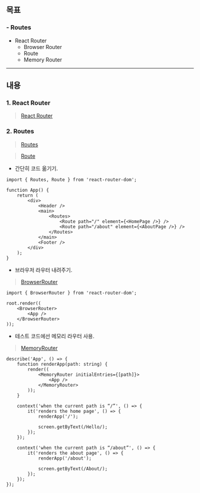 ## 목표
### - Routes

- React Router
    - Browser Router
    - Route
    - Memory Router

---

## 내용
### 1. React Router

> [React Router](https://reactrouter.com/)
>

### 2. Routes

> [Routes](https://reactrouter.com/en/main/components/routes)
>

> [Route](https://reactrouter.com/en/main/route/route)
>

- 간단히 코드 옮기기.

```tsx
import { Routes, Route } from 'react-router-dom';

function App() {
	return (
		<div>
			<Header />
			<main>
				<Routes>
					<Route path="/" element={<HomePage />} />
					<Route path="/about" element={<AboutPage />} />
				</Routes>
			</main>
			<Footer />
		</div>
	);
}
```

- 브라우저 라우터 내려주기.

> [BrowserRouter](https://reactrouter.com/en/main/router-components/browser-router)
>

```tsx
import { BrowserRouter } from 'react-router-dom';

root.render((
	<BrowserRouter>
		<App />
	</BrowserRouter>
));
```

- 테스트 코드에선 메모리 라우터 사용.

> [MemoryRouter](https://reactrouter.com/en/main/router-components/memory-router)
>

```tsx
describe('App', () => {
	function renderApp(path: string) {
		render((
			<MemoryRouter initialEntries={[path]}>
				<App />
			</MemoryRouter>
		));
	}
	
	context('when the current path is “/”', () => {
		it('renders the home page', () => {
			renderApp('/');

			screen.getByText(/Hello/);
		});
	});
	
	context('when the current path is “/about”', () => {
		it('renders the about page', () => {
			renderApp('/about');

			screen.getByText(/About/);
		});
	});
});
```
